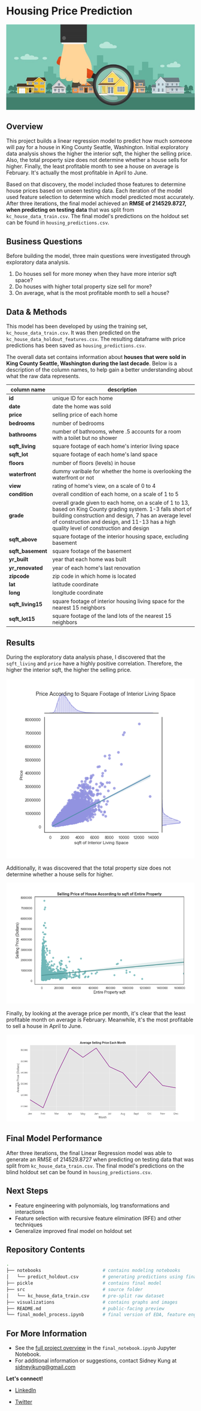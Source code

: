 # Housing Price Prediction

![banner](./visualizations/banner.jpg)

## Overview

This project builds a linear regression model to predict how much someone will pay for a house in King County Seattle, Washington. Initial exploratory data analysis shows the higher the interior sqft, the higher the selling price. Also, the total property size does not determine whether a house sells for higher. Finally, the least profitable month to see a house on average is February. It's actually the most profitable in April to June. 

Based on that discovery, the model included those features to determine house prices based on unseen testing data. Each iteration of the model used feature selection to determine which model predicted most accurately. After three iterations, the final model achieved an **RMSE of 214529.8727, when predicting on testing data** that was split from `kc_house_data_train.csv`. The final model's predictions on the holdout set can be found in `housing_predictions.csv`.

## Business Questions
Before building the model, three main questions were investigated through exploratory data analysis.
1. Do houses sell for more money when they have more interior sqft space?
2. Do houses with higher total property size sell for more?
3. On average, what is the most profitable month to sell a house?

## Data & Methods

This model has been developed by using the training set, `kc_house_data_train.csv`. It was then predicted on the `kc_house_data_holdout_features.csv`. The resulting dataframe with price predictions has been saved as `housing_predictions.csv`.

The overall data set contains information about **houses that were sold in King County Seattle, Washington during the last decade**. Below is a description of the column names, to help gain a better understanding about what the raw data represents. 

| column name | description |
|-|-|
| **id** | unique ID for each home |
| **date** | date the home was sold |
| **price** | selling price of each home |
| **bedrooms** | number of bedrooms |
| **bathrooms** | number of bathrooms, where .5 accounts for a room with a toilet but no shower |
| **sqft_living** | square footage of each home's interior living space |
| **sqft_lot** | square footage of each home's land space |
| **floors** | number of floors (levels) in house |
| **waterfront** | dummy varibale for whether the home is overlooking the waterfront or not |
| **view** | rating of home's view, on a scale of 0 to 4 |
| **condition** | overall condition of each home, on a scale of 1 to 5 |
| **grade** | overall grade given to each home, on a scale of 1 to 13, based on King County grading system. 1-3 falls short of building construction and design, 7 has an average level of construction and design, and 11-13 has a high quality level of construction and design |
| **sqft_above** | square footage of the interior housing space, excluding basement |
| **sqft_basement** | square footage of the basement |
| **yr_built** | year that each home was built |
| **yr_renovated** | year of each home's last renovation |
| **zipcode** | zip code in which home is located |
| **lat** | latitude coordinate |
| **long** | longitude coordinate |
| **sqft_living15** | square footage of interior housing living space for the nearest 15 neighbors |
| **sqft_lot15** | square footage of the land lots of the nearest 15 neighbors |


## Results

During the exploratory data analysis phase, I discovered that the `sqft_living` and `price` have a highly positive correlation. Therefore, the higher the interior sqft, the higher the selling price.

![sqft_living](./visualizations/sqft_living.png)


Additionally, it was discovered that the total property size does not determine whether a house sells for higher.

![entire_property](./visualizations/entire_property.png)

Finally, by looking at the average price per month, it's clear that the least profitable month on average is February. Meanwhile, it's the most profitable to sell a house in April to June.

![month_sold](./visualizations/month_sold.png)

## Final Model Performance

After three iterations, the final Linear Regression model was able to generate an RMSE of 214529.8727 when predicting on testing data that was split from `kc_house_data_train.csv`. The final model's predictions on the blind holdout set can be found in `housing_predictions.csv`.

## Next Steps

- Feature engineering with polynomials, log transformations and interactions
- Feature selection with recursive feature elimination (RFE) and other techniques
- Generalize improved final model on holdout set

## Repository Contents

```bash
.
├── notebooks                       # contains modeling notebooks
│   └── predict_holdout.csv         # generating predictions using final model
├── pickle                          # contains final model
├── src                             # source folder
│   └── kc_house_data_train.csv     # pre-split raw dataset
├── visualizations                  # contains graphs and images
├── README.md                       # public-facing preview
└── final_model_process.ipynb       # final version of EDA, feature engineering and modeling process

```

## For More Information
- See the [full project overview](https://github.com/sidneykung/Housing_Price_Model/blob/main/final_model_process.ipynb) in the `final_notebook.ipynb` Jupyter Notebook.
- For additional information or suggestions, contact Sidney Kung at [sidneyjkung@gmail.com](mailto:sidneyjkung@gmail.com)

**Let's connect!**

- [LinkedIn](https://www.linkedin.com/in/sidneykung/)

- [Twitter](https://twitter.com/sidney_k98)
